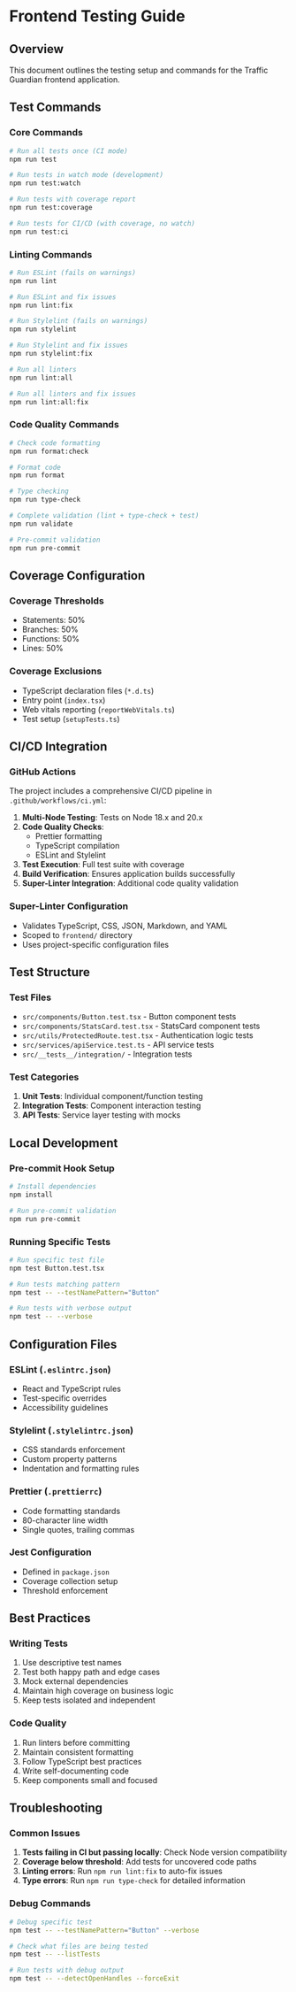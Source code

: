 # Frontend Testing Guide

## Overview
This document outlines the testing setup and commands for the Traffic Guardian frontend application.

## Test Commands

### Core Commands
```bash
# Run all tests once (CI mode)
npm run test

# Run tests in watch mode (development)
npm run test:watch

# Run tests with coverage report
npm run test:coverage

# Run tests for CI/CD (with coverage, no watch)
npm run test:ci
```

### Linting Commands
```bash
# Run ESLint (fails on warnings)
npm run lint

# Run ESLint and fix issues
npm run lint:fix

# Run Stylelint (fails on warnings)
npm run stylelint

# Run Stylelint and fix issues
npm run stylelint:fix

# Run all linters
npm run lint:all

# Run all linters and fix issues
npm run lint:all:fix
```

### Code Quality Commands
```bash
# Check code formatting
npm run format:check

# Format code
npm run format

# Type checking
npm run type-check

# Complete validation (lint + type-check + test)
npm run validate

# Pre-commit validation
npm run pre-commit
```

## Coverage Configuration

### Coverage Thresholds
- Statements: 50%
- Branches: 50%
- Functions: 50%
- Lines: 50%

### Coverage Exclusions
- TypeScript declaration files (`*.d.ts`)
- Entry point (`index.tsx`)
- Web vitals reporting (`reportWebVitals.ts`)
- Test setup (`setupTests.ts`)

## CI/CD Integration

### GitHub Actions
The project includes a comprehensive CI/CD pipeline in `.github/workflows/ci.yml`:

1. **Multi-Node Testing**: Tests on Node 18.x and 20.x
2. **Code Quality Checks**:
   - Prettier formatting
   - TypeScript compilation
   - ESLint and Stylelint
3. **Test Execution**: Full test suite with coverage
4. **Build Verification**: Ensures application builds successfully
5. **Super-Linter Integration**: Additional code quality validation

### Super-Linter Configuration
- Validates TypeScript, CSS, JSON, Markdown, and YAML
- Scoped to `frontend/` directory
- Uses project-specific configuration files

## Test Structure

### Test Files
- `src/components/Button.test.tsx` - Button component tests
- `src/components/StatsCard.test.tsx` - StatsCard component tests
- `src/utils/ProtectedRoute.test.tsx` - Authentication logic tests
- `src/services/apiService.test.ts` - API service tests
- `src/__tests__/integration/` - Integration tests

### Test Categories
1. **Unit Tests**: Individual component/function testing
2. **Integration Tests**: Component interaction testing
3. **API Tests**: Service layer testing with mocks

## Local Development

### Pre-commit Hook Setup
```bash
# Install dependencies
npm install

# Run pre-commit validation
npm run pre-commit
```

### Running Specific Tests
```bash
# Run specific test file
npm test Button.test.tsx

# Run tests matching pattern
npm test -- --testNamePattern="Button"

# Run tests with verbose output
npm test -- --verbose
```

## Configuration Files

### ESLint (`.eslintrc.json`)
- React and TypeScript rules
- Test-specific overrides
- Accessibility guidelines

### Stylelint (`.stylelintrc.json`)
- CSS standards enforcement
- Custom property patterns
- Indentation and formatting rules

### Prettier (`.prettierrc`)
- Code formatting standards
- 80-character line width
- Single quotes, trailing commas

### Jest Configuration
- Defined in `package.json`
- Coverage collection setup
- Threshold enforcement

## Best Practices

### Writing Tests
1. Use descriptive test names
2. Test both happy path and edge cases
3. Mock external dependencies
4. Maintain high coverage on business logic
5. Keep tests isolated and independent

### Code Quality
1. Run linters before committing
2. Maintain consistent formatting
3. Follow TypeScript best practices
4. Write self-documenting code
5. Keep components small and focused

## Troubleshooting

### Common Issues
1. **Tests failing in CI but passing locally**: Check Node version compatibility
2. **Coverage below threshold**: Add tests for uncovered code paths
3. **Linting errors**: Run `npm run lint:fix` to auto-fix issues
4. **Type errors**: Run `npm run type-check` for detailed information

### Debug Commands
```bash
# Debug specific test
npm test -- --testNamePattern="Button" --verbose

# Check what files are being tested
npm test -- --listTests

# Run tests with debug output
npm test -- --detectOpenHandles --forceExit
```